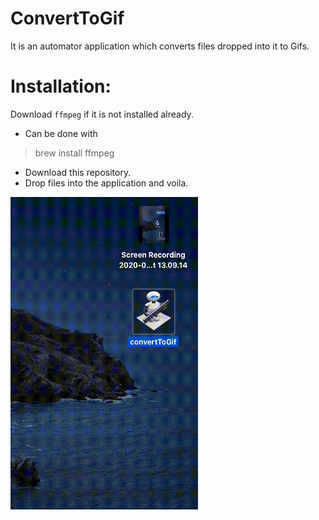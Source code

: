 # ConvertToGif
It is an automator application which converts files dropped into it to Gifs.

# Installation:
Download `ffmpeg` if it is not installed already.
- Can be done with
> brew install ffmpeg
- Download this repository.
- Drop files into the application and voila.

<img src="https://github.com/manoj036/ConvertToGif/blob/master/tutorial.gif" width="300" height="500" />
